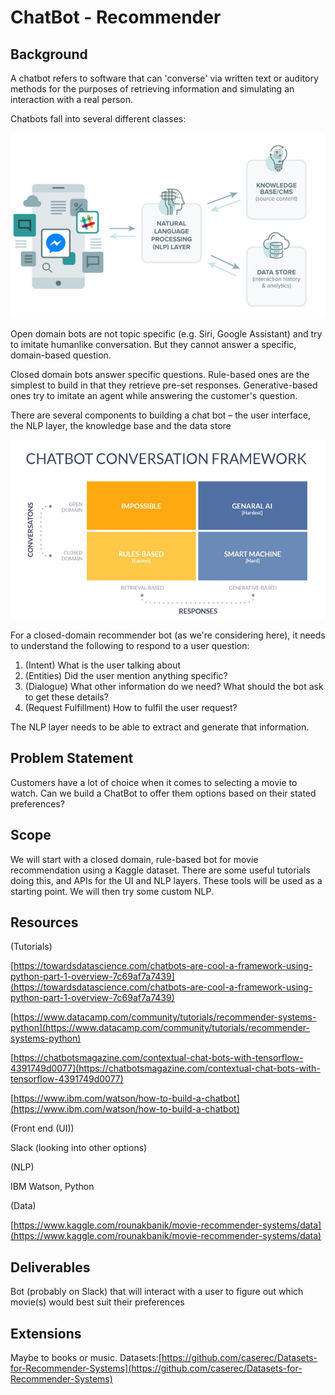 # ChatBot - Recommender



## Background

A chatbot refers to software that can &#39;converse&#39; via written text or auditory methods for the purposes of retrieving information and simulating an interaction with a real person.

Chatbots fall into several different classes:

![Image description](https://github.com/eteohx/DublinAI_ChatBot/blob/master/images/components.png)

Open domain bots are not topic specific (e.g. Siri, Google Assistant) and try to imitate humanlike conversation. But they cannot answer a specific, domain-based question.

Closed domain bots answer specific questions. Rule-based ones are the simplest to build in that they retrieve pre-set responses. Generative-based ones try to imitate an agent while answering the customer&#39;s question.

There are several components to building a chat bot – the user interface, the NLP layer, the knowledge base and the data store

![Image description](https://github.com/eteohx/DublinAI_ChatBot/blob/master/images/conversation_framework.png)

For a closed-domain recommender bot (as we&#39;re considering here), it needs to understand the following to respond to a user question:

1. (Intent) What is the user talking about
2. (Entities) Did the user mention anything specific?
3. (Dialogue) What other information do we need? What should the bot ask to get these details?
4. (Request Fulfillment) How to fulfil the user request?

The NLP layer needs to be able to extract and generate that information.



## Problem Statement

Customers have a lot of choice when it comes to selecting a movie to watch. Can we build a ChatBot to offer them options based on their stated preferences?



## Scope

We will start with a closed domain, rule-based bot for movie recommendation using a Kaggle dataset. There are some useful tutorials doing this, and APIs for the UI and NLP layers. These tools will be used as a starting point. We will then try some custom NLP.

## Resources

(Tutorials)

[https://towardsdatascience.com/chatbots-are-cool-a-framework-using-python-part-1-overview-7c69af7a7439](https://towardsdatascience.com/chatbots-are-cool-a-framework-using-python-part-1-overview-7c69af7a7439)

[https://www.datacamp.com/community/tutorials/recommender-systems-python](https://www.datacamp.com/community/tutorials/recommender-systems-python)

[https://chatbotsmagazine.com/contextual-chat-bots-with-tensorflow-4391749d0077](https://chatbotsmagazine.com/contextual-chat-bots-with-tensorflow-4391749d0077)

[https://www.ibm.com/watson/how-to-build-a-chatbot](https://www.ibm.com/watson/how-to-build-a-chatbot)

(Front end (UI))

Slack (looking into other options)

(NLP)

IBM Watson, Python

(Data)

[https://www.kaggle.com/rounakbanik/movie-recommender-systems/data](https://www.kaggle.com/rounakbanik/movie-recommender-systems/data)

## Deliverables

Bot (probably on Slack) that will interact with a user to figure out which movie(s) would best suit their preferences

## Extensions

Maybe to books or music. Datasets:[https://github.com/caserec/Datasets-for-Recommender-Systems](https://github.com/caserec/Datasets-for-Recommender-Systems)
